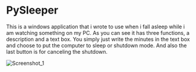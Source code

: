 # PySleeper
This is a windows application that i wrote to use when i fall asleep while i am watching something on my PC. As you can see it has three functions, a description and a text box. 
You simply just write the minutes in the text box and choose to put the computer to sleep or shutdown mode. And also the last button is for canceling the shutdown.

![Screenshot_1](https://user-images.githubusercontent.com/64156908/149662061-0141eb54-83f5-4af7-8fff-a7c1a64434be.jpg)
